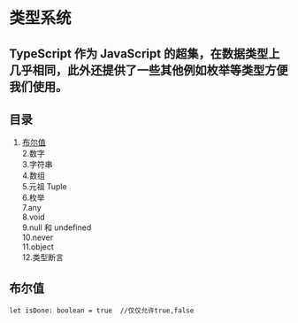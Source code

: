 # 类型系统

## TypeScript 作为 JavaScript 的超集，在数据类型上几乎相同，此外还提供了一些其他例如枚举等类型方便我们使用。

## 目录
1. [布尔值](https://github.com/Will0319/study/blob/master/TypeScript/%E7%B1%BB%E5%9E%8B%E7%B3%BB%E7%BB%9F.md#%E5%B8%83%E5%B0%94%E5%80%BC)  
2.数字  
3.字符串  
4.数组  
5.元祖 Tuple  
6.枚举  
7.any  
8.void  
9.null 和 undefined  
10.never  
11.object  
12.类型断言  

## 布尔值
```
let isDone: boolean = true  //仅仅允许true,false
```